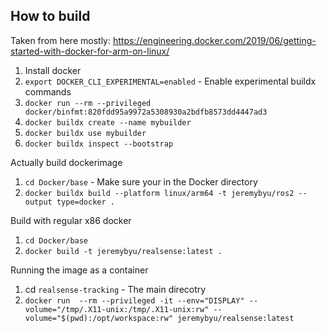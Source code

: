 
## How to build

Taken from here mostly: https://engineering.docker.com/2019/06/getting-started-with-docker-for-arm-on-linux/

1. Install docker
2. `export DOCKER_CLI_EXPERIMENTAL=enabled` - Enable experimental buildx commands
3. `docker run --rm --privileged docker/binfmt:820fdd95a9972a5308930a2bdfb8573dd4447ad3`
4. `docker buildx create --name mybuilder`
5. `docker buildx use mybuilder`
6. `docker buildx inspect --bootstrap`

Actually build dockerimage 

1. `cd Docker/base` - Make sure your in the Docker directory
2. `docker buildx build --platform linux/arm64 -t jeremybyu/ros2 --output type=docker . `

Build with regular x86 docker
1. `cd Docker/base`
2. `docker build -t jeremybyu/realsense:latest .`

Running the image as a container
1. cd `realsense-tracking` - The main direcotry
2. `docker run  --rm --privileged -it --env="DISPLAY" --volume="/tmp/.X11-unix:/tmp/.X11-unix:rw" --volume="$(pwd):/opt/workspace:rw" jeremybyu/realsense:latest`